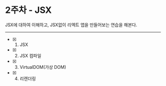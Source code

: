 # 2주차 - JSX

JSX에 대하여 이해하고, JSX없이 리엑트 앱을 만들어보는 연습을 해본다.

---

- [x] 1. JSX
- [x] 2. JSX 컴파일
- [x] 3. VirtualDOM(가상 DOM)
- [x] 4. 리렌더링
